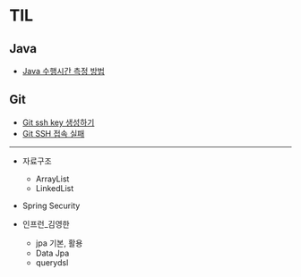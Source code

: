# TIL

## Java

- [Java 수행시간 측정 방법](https://github.com/sandropark/TIL/blob/main/Java%20%EC%88%98%ED%96%89%EC%8B%9C%EA%B0%84%20%EC%B8%A1%EC%A0%95%20%EB%B0%A9%EB%B2%95.md)

## Git

- [Git ssh key 생성하기](https://github.com/sandropark/TIL/blob/main/Git%20ssh%20key%20%EC%83%9D%EC%84%B1%ED%95%98%EA%B8%B0.md)
- [Git SSH 접속 실패](https://github.com/sandropark/TIL/blob/main/Git%20SSH%20%EC%A0%91%EC%86%8D%20%EC%8B%A4%ED%8C%A8.md)


---

- 자료구조 
  - ArrayList
  - LinkedList

- Spring Security
- 인프런_김영한
  - jpa 기본, 활용
  - Data Jpa
  - querydsl